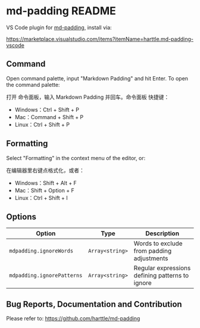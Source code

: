 # md-padding README

VS Code plugin for [md-padding][md-padding], install via:

https://marketplace.visualstudio.com/items?itemName=harttle.md-padding-vscode

## Command

Open command palette, input "Markdown Padding" and hit Enter. To open the command palette:

打开 命令面板，输入 Markdown Padding 并回车。命令面板 快捷键：

- Windows：Ctrl + Shift + P
- Mac：Command + Shift + P
- Linux：Ctrl + Shift + P

## Formatting

Select "Formatting" in the context menu of the editor, or:

在编辑器里右键点格式化，或者：

- Windows：Shift + Alt + F
- Mac：Shift + Option + F
- Linux：Ctrl + Shift + I

## Options

Option | Type | Description
--- | --- | ---
| `mdpadding.ignoreWords`    | `Array<string>` | Words to exclude from padding adjustments       |
| `mdpadding.ignorePatterns` | `Array<string>` | Regular expressions defining patterns to ignore |

## Bug Reports, Documentation and Contribution

Please refer to: <https://github.com/harttle/md-padding>

[md-padding]: https://github.com/harttle/md-padding

